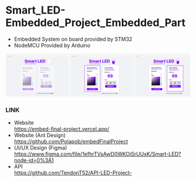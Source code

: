 # Smart_LED-Embedded_Project_Embedded_Part
- Embedded System on board provided by STM32
- NodeMCU Provided by Arduino

![Figma Design](https://github.com/JinDamanee2544/Smart_LED-Embedded_Project_Embedded_Part/blob/main/Screenshot/Figma%20Design.png)
### LINK
- Website <br/>               https://embed-final-project.vercel.app/
- Website (Ant Design) <br/>  https://github.com/Polapob/embedFinalProject
- UI/UX Design (Figma) <br/>  https://www.figma.com/file/1efhrTVsAwD0WKOiSrUUxK/Smart-LED?node-id=0%3A1
- API <br/>                    https://github.com/TendonT52/API-LED-Project-
